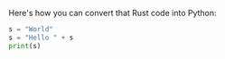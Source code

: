 Here's how you can convert that Rust code into Python:

```python
s = "World"
s = "Hello " + s
print(s)
```
